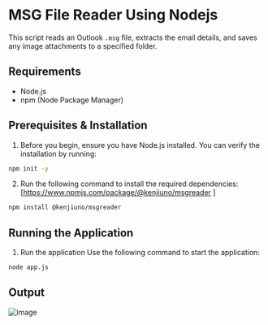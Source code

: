 # MSG File Reader Using Nodejs

This script reads an Outlook `.msg` file, extracts the email details, and saves any image attachments to a specified folder.

## Requirements

- Node.js
- npm (Node Package Manager)

## Prerequisites & Installation

1. Before you begin, ensure you have Node.js installed. You can verify the installation by running:

```bash
npm init -y
```


2. Run the following command to install the required dependencies:[https://www.npmjs.com/package/@kenjiuno/msgreader
]

```bash
npm install @kenjiuno/msgreader
```

## Running the Application


1. Run the application
Use the following command to start the application:

```bash
node app.js
```

## Output

![image](https://github.com/user-attachments/assets/327e821e-1df0-4583-80b3-d663873b807f)

